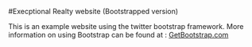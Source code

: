 #Execptional Realty website (Bootstrapped version)

This is an example website using the twitter bootstrap framework. More information on using Bootstrap can be found at :
[GetBootstrap.com](http://getbootstrap.com)